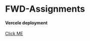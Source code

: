 # FWD-Assignments
#### Vercele deployment 
[Click ME](https://centralized-cryptocurrency-exchange-3zim-pmwmzjncl.vercel.app/)
